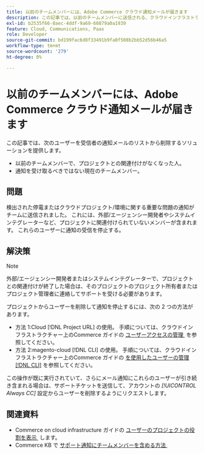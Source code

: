 ```yaml
---
title: 以前のチームメンバーには、Adobe Commerce クラウド通知メールが届きます
description: この記事では、以前のチームメンバーに送信される、クラウドインフラストラクチャ上のAdobe Commerceの通知メールに対するソリューションを説明します。
exl-id: b2535f66-8aec-4ddf-9a69-60879a0a1939
feature: Cloud, Communications, Paas
role: Developer
source-git-commit: bd199fac6d8f33491b9fa0f508b2bb52d56b46a5
workflow-type: tm+mt
source-wordcount: '279'
ht-degree: 0%

---
```


# 以前のチームメンバーには、Adobe Commerce クラウド通知メールが届きます

この記事では、次のユーザーを受信者の通知メールのリストから削除するソリューションを提供します。

* 以前のチームメンバーで、プロジェクトとの関連付けがなくなった人。
* 通知を受け取るべきではない現在のチームメンバー。

## 問題

検出された停電またはクラウドプロジェクト/環境に関する重要な問題の通知がチームに送信されました。 これには、外部/エージェンシー開発者やシステムインテグレーターなど、プロジェクトに関連付けられていないメンバーが含まれます。 これらのユーザーに通知の受信を停止する。

## 解決策

>[!NOTE]
>
>外部/エージェンシー開発者またはシステムインテグレーターで、プロジェクトとの関連付けが終了した場合は、そのプロジェクトのプロジェクト所有者またはプロジェクト管理者に連絡してサポートを受ける必要があります。

プロジェクトからユーザーを削除して通知を停止するには、次の 2 つの方法があります。

* 方法 1:Cloud [!DNL Project URL] の使用。 手順については、クラウドインフラストラクチャー上のCommerce ガイドの [&#x200B; ユーザーアクセスの管理 &#x200B;](https://experienceleague.adobe.com/docs/commerce-cloud-service/user-guide/project/user-access.html?lang=ja) を参照してください。
* 方法 2:magento-cloud [!DNL CLI] の使用。 手順については、クラウドインフラストラクチャー上のCommerce ガイドの [&#x200B; を使用したユーザーの管理  [!DNL CLI]](https://experienceleague.adobe.com/docs/commerce-cloud-service/user-guide/project/user-access.html?lang=ja#manage-users-with-the-cli) を参照してください。

この操作が既に実行されていて、さらにメール通知にこれらのユーザーが引き続き含まれる場合は、サポートチケットを送信して、アカウントの *[!UICONTROL Always CC]* 設定からユーザーを削除するようにリクエストします。

## 関連資料

* Commerce on cloud infrastructure ガイドの [&#x200B; ユーザーのプロジェクトの役割を表示 &#x200B;](https://experienceleague.adobe.com/docs/commerce-cloud-service/user-guide/project/user-access.html?lang=ja#view-a-user&?lang=ja#39;s-project-role) します。
* Commerce KB で [&#x200B; サポート通知にチームメンバーを含める方法 &#x200B;](https://experienceleague.adobe.com/docs/commerce-knowledge-base/kb/how-to/how-to-include-a-team-member-in-support-notifications.html?lang=ja)
